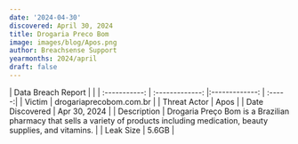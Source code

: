 ```yaml
---
date: '2024-04-30'
discovered: April 30, 2024
title: Drogaria Preco Bom
image: images/blog/Apos.png
author: Breachsense Support
yearmonths: 2024/april
draft: false
---
```


| Data Breach Report           |              | 
| :-----------: | :-------------:     |:-------------:    | :-----:|
| Victim      | drogariaprecobom.com.br      | 
| Threat Actor      | Apos      | 
| Date Discovered      | Apr 30, 2024      | 
| Description      | Drogaria Preço Bom is a Brazilian pharmacy that sells a variety of products including medication, beauty supplies, and vitamins.      | 
| Leak Size      | 5.6GB      | 

